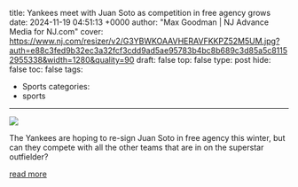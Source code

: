 title: Yankees meet with Juan Soto as competition in free agency grows
date: 2024-11-19 04:51:13 +0000
author: "Max Goodman | NJ Advance Media for NJ.com"
cover: https://www.nj.com/resizer/v2/G3YBWKOAAVHERAVFKKPZ52M5UM.jpg?auth=e88c3fed9b32ec3a32fcf3cdd9ad5ae95783b4bc8b689c3d85a5c81152955338&width=1280&quality=90
draft: false
top: false
type: post
hide: false
toc: false
tags:
  - Sports
categories:
  - sports
---

![](https://www.nj.com/resizer/v2/G3YBWKOAAVHERAVFKKPZ52M5UM.jpg?auth=e88c3fed9b32ec3a32fcf3cdd9ad5ae95783b4bc8b689c3d85a5c81152955338&width=1280&quality=90)

The Yankees are hoping to re-sign Juan Soto in free agency this winter, but can they compete with all the other teams that are in on the superstar outfielder?

[read more](https://www.nj.com/yankees/2024/11/yankees-meet-with-juan-soto-as-competition-in-free-agency-grows.html)
